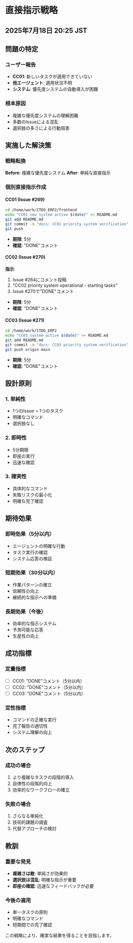 # 直接指示戦略
## 2025年7月18日 20:25 JST

## 問題の特定

### ユーザー報告
- **CC01**: 新しいタスクが適用できていない
- **他エージェント**: 適用状況不明
- **システム**: 優先度システムの自動導入が困難

### 根本原因
- 複雑な優先度システムの理解困難
- 多数のIssueによる混乱
- 選択肢の多さによる行動阻害

## 実施した解決策

### 戦略転換
**Before**: 複雑な優先度システム
**After**: 単純な直接指示

### 個別直接指示作成

#### CC01 (Issue #269)
```bash
cd /home/work/ITDO_ERP2/frontend
echo "CC01 new system active $(date)" >> README.md
git add README.md
git commit -m "docs: CC01 priority system verification"
git push
```
- **期限**: 5分
- **確認**: "DONE"コメント

#### CC02 (Issue #270)
**指示**:
1. Issue #264にコメント投稿
2. "CC02 priority system operational - starting tasks"
3. Issue #270で"DONE"コメント

- **期限**: 5分
- **確認**: "DONE"コメント

#### CC03 (Issue #271)
```bash
cd /home/work/ITDO_ERP2
echo "CC03 system active $(date)" >> README.md
git add README.md
git commit -m "docs: CC03 priority system verification"
git push origin main
```
- **期限**: 5分
- **確認**: "DONE"コメント

## 設計原則

### 1. 単純性
- 1つのIssue = 1つのタスク
- 明確なコマンド
- 選択肢なし

### 2. 即時性
- 5分期限
- 即座の実行
- 迅速な確認

### 3. 確実性
- 具体的なコマンド
- 失敗リスクの最小化
- 明確な完了確認

## 期待効果

### 即時効果（5分以内）
- エージェントの明確な行動
- タスク実行の確認
- システム応答の検証

### 短期効果（30分以内）
- 作業パターンの確立
- 信頼性の向上
- 継続的な指示への準備

### 長期効果（今後）
- 効率的な指示システム
- 予測可能な応答
- 生産性の向上

## 成功指標

### 定量指標
- [ ] CC01: "DONE"コメント（5分以内）
- [ ] CC02: "DONE"コメント（5分以内）
- [ ] CC03: "DONE"コメント（5分以内）

### 定性指標
- コマンドの正確な実行
- 完了報告の適切性
- システム理解の向上

## 次のステップ

### 成功の場合
1. より複雑なタスクの段階的導入
2. 自律性の段階的向上
3. 効率的なワークフローの確立

### 失敗の場合
1. さらなる単純化
2. 技術的課題の調査
3. 代替アプローチの検討

## 教訓

### 重要な発見
- **複雑さは敵**: 単純さが効果的
- **選択肢は混乱**: 明確な指示が重要
- **即座の確認**: 迅速なフィードバックが必要

### 今後の適用
- 単一タスクの原則
- 明確なコマンド
- 短期間での完了確認

この戦略により、確実な結果を得ることを目指します。
